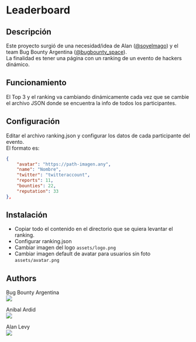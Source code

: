 # Leaderboard

## Descripción
Este proyecto surgió de una necesidad/idea de Alan (<a href="https://twitter.com/soyelmago">@soyelmago</a>) y el team Bug Bounty Argentina (<a href="https://twitter.com/bugbounty_space">@bugbounty_space</a>).  
La finalidad es tener una página con un ranking de un evento de hackers dinámico.


## Funcionamiento
El Top 3 y el ranking va cambiando dinámicamente cada vez que se cambie el archivo JSON donde se encuentra la info de todos los participantes.


## Configuración
Editar el archivo ranking.json y configurar los datos de cada participante del evento.  
El formato es:  
```json
{
    "avatar": "https://path-imagen.any",
    "name": "Nombre",
    "twitter": "twitteraccount",
    "reports": 11,
    "bounties": 22,
    "reputation": 33
},
```

## Instalación
- Copiar todo el contenido en el directorio que se quiera levantar el ranking.
- Configurar ranking.json
- Cambiar imagen del logo `assets/logo.png`
- Cambiar imagen default de avatar para usuarios sin foto `assets/avatar.png`


## Authors
Bug Bounty Argentina  
<a href="https://twitter.com/bugbounty_space" ><img src="https://img.shields.io/twitter/follow/bugbounty_space.svg?style=social" /> </a>

Anibal Ardid  
<a href="https://twitter.com/aardid" ><img src="https://img.shields.io/twitter/follow/aardid.svg?style=social" /> </a>
  
Alan Levy  
<a href="https://twitter.com/soyelmago" ><img src="https://img.shields.io/twitter/follow/soyelmago.svg?style=social" /> </a>
  
